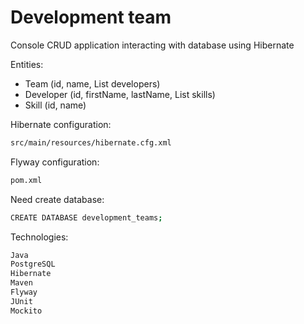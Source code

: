 # Development team

Console CRUD application interacting with database using Hibernate

Entities:
- Team (id, name, List<Developer> developers)
- Developer (id, firstName, lastName, List<Skill> skills)
- Skill (id, name)

Hibernate configuration:
```sh
src/main/resources/hibernate.cfg.xml
```
Flyway configuration:
```sh
pom.xml
```
Need create database:
```sh
CREATE DATABASE development_teams;
```

Technologies:
```sh
Java
PostgreSQL
Hibernate
Maven
Flyway
JUnit
Mockito
```
